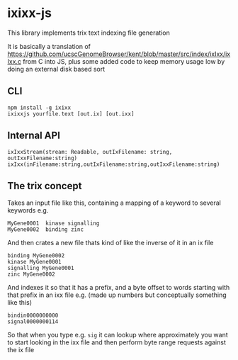 # ixixx-js


This library implements trix text indexing file generation


It is basically a translation of https://github.com/ucscGenomeBrowser/kent/blob/master/src/index/ixIxx/ixIxx.c from C into JS, plus some added code to keep memory usage low by doing an external disk based sort

## CLI

```
npm install -g ixixx
ixixxjs yourfile.text [out.ix] [out.ixx]
```

## Internal API

```
ixIxxStream(stream: Readable, outIxFilename: string, outIxxFilename:string)
ixIxx(inFilename:string,outIxFilename:string,outIxxFilename:string)
```


## The trix concept


Takes an input file like this, containing a mapping of a keyword to several keywords e.g.


```
MyGene0001  kinase signalling
MyGene0002  binding zinc
```

And then crates a new file thats kind of like the inverse of it in an ix file

```
binding MyGene0002  
kinase MyGene0001
signalling MyGene0001
zinc MyGene0002
```

And indexes it so that it has a prefix, and a byte offset to words starting with that prefix in an ixx file e.g. (made up numbers but conceptually something like this)

```
bindin0000000000
signal0000000114
```

So that when you type e.g. `sig` it can lookup where approximately you want to start looking in the ixx file and then perform byte range requests against the ix file

